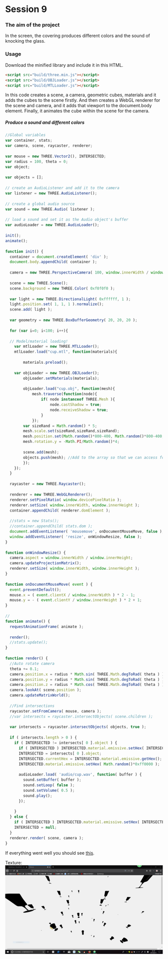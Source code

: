 # Session 9

### The aim of the project

In the screen, the covering produces different colors and the sound of knocking the glass.

### Usage
Download the minified library and include it in this HTML.

```html
<script src="build/three.min.js"></script>
<script src="build/OBJLoader.js"></script>
<script src="build/MTLLoader.js"></script>
```

In this code creates a scene, a camera, geometric cubes, materials and it adds the cubes to the scene firstly. And then creates a WebGL renderer for the scene and camera, and it adds that viewport to the document.body element. Finally, it animates the cube within the scene for the camera.

##### Produce a sound and different colors

```javascript
//Global variables
var container, stats;
var camera, scene, raycaster, renderer;

var mouse = new THREE.Vector2(), INTERSECTED;
var radius = 100, theta = 0;
var object;

var objects = [];

// create an AudioListener and add it to the camera
var listener = new THREE.AudioListener();

// create a global audio source
var sound = new THREE.Audio( listener );

// load a sound and set it as the Audio object's buffer
var audioLoader = new THREE.AudioLoader();

init();
animate();

function init() {
  container = document.createElement( 'div' );
  document.body.appendChild( container );

  camera = new THREE.PerspectiveCamera( 100, window.innerWidth / window.innerHeight, 1, 10000 );

  scene = new THREE.Scene();
  scene.background = new THREE.Color( 0xf0f0f0 );

  var light = new THREE.DirectionalLight( 0xffffff, 1 );
  light.position.set( 1, 1, 1 ).normalize();
  scene.add( light );

  var geometry = new THREE.BoxBufferGeometry( 20, 20, 20 );

  for (var i=0; i<100; i++){

  // Model/material loading!
	var mtlLoader = new THREE.MTLLoader();
	mtlLoader.load("cup.mtl", function(materials){

		materials.preload();

    var objLoader = new THREE.OBJLoader();
		objLoader.setMaterials(materials);

  		objLoader.load("cup.obj", function(mesh){
  			mesh.traverse(function(node){
  				if( node instanceof THREE.Mesh ){
  					node.castShadow = true;
  					node.receiveShadow = true;
  				}
  			});
        var sizeRand = Math.random() * 5;
        mesh.scale.set(sizeRand,sizeRand,sizeRand);
        mesh.position.set(Math.random()*800-400, Math.random()*800-400, Math.random()*800-400);
        mesh.rotation.y = -Math.PI/Math.random()*4;

        scene.add(mesh);
        objects.push(mesh); //Add to the array so that we can access for raycasting
  		});
  	});
  }

  raycaster = new THREE.Raycaster();

  renderer = new THREE.WebGLRenderer();
  renderer.setPixelRatio( window.devicePixelRatio );
  renderer.setSize( window.innerWidth, window.innerHeight );
  container.appendChild( renderer.domElement );

  //stats = new Stats();
  //container.appendChild( stats.dom );
  document.addEventListener( 'mousemove', onDocumentMouseMove, false );
  window.addEventListener( 'resize', onWindowResize, false );
}

function onWindowResize() {
  camera.aspect = window.innerWidth / window.innerHeight;
  camera.updateProjectionMatrix();
  renderer.setSize( window.innerWidth, window.innerHeight );
}

function onDocumentMouseMove( event ) {
  event.preventDefault();
  mouse.x = ( event.clientX / window.innerWidth ) * 2 - 1;
  mouse.y = - ( event.clientY / window.innerHeight ) * 2 + 1;
}

//
function animate() {
  requestAnimationFrame( animate );

  render();
  //stats.update();
}

function render() {
  //Auto rotate camera
  theta += 0.1;
  camera.position.x = radius * Math.sin( THREE.Math.degToRad( theta ) );
  camera.position.y = radius * Math.sin( THREE.Math.degToRad( theta ) );
  camera.position.z = radius * Math.cos( THREE.Math.degToRad( theta ) );
  camera.lookAt( scene.position );
  camera.updateMatrixWorld();

  //Find intersections
  raycaster.setFromCamera( mouse, camera );
  //var intersects = raycaster.intersectObjects( scene.children );

  var intersects = raycaster.intersectObjects( objects, true );

  if ( intersects.length > 0 ) {
    if ( INTERSECTED != intersects[ 0 ].object ) {
      if ( INTERSECTED ) INTERSECTED.material.emissive.setHex( INTERSECTED.currentHex );
      INTERSECTED = intersects[ 0 ].object;
      INTERSECTED.currentHex = INTERSECTED.material.emissive.getHex();
      INTERSECTED.material.emissive.setHex( Math.random()*0xff0000 );

      audioLoader.load( 'audio/cup.wav', function( buffer ) {
        sound.setBuffer( buffer );
        sound.setLoop( false );
        sound.setVolume( 0.5 );
        sound.play();
      });

    }
  } else {
    if ( INTERSECTED ) INTERSECTED.material.emissive.setHex( INTERSECTED.currentHex );
    INTERSECTED = null;
  }
  renderer.render( scene, camera );
}
```

If everything went well you should see [this](https://github.com/VK0224/DAT505-GitHub/tree/master/S9).

Texture:
![S9-02](https://github.com/VK0224/DAT505-GitHub/blob/master/Textures/S9-02.PNG)
